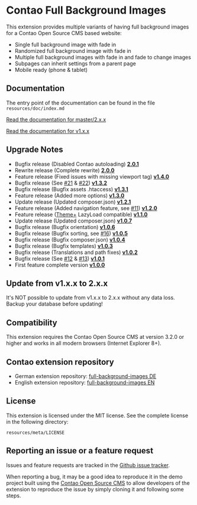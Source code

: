 Contao Full Background Images
==============

This extension provides multiple variants of having full background images for a Contao Open Source CMS based website:

* Single full background image with fade in
* Randomized full background image with fade in
* Multiple full background images with fade in and fade to change images
* Subpages can inherit settings from a parent page
* Mobile ready (phone & tablet)

Documentation
-------------

The entry point of the documentation can be found in the file `resources/doc/index.md`

[Read the documentation for master/2.x.x](https://github.com/1up-lab/contao-full-background-images/blob/master/resources/doc/index.md)

[Read the documentation for v1.x.x](https://github.com/1up-lab/contao-full-background-images/blob/v1.5.0-beta/resources/doc/index.md)

Upgrade Notes
-------------
* Bugfix release (Disabled Contao autoloading) **[2.0.1](https://github.com/1up-lab/contao-full-background-images/releases/tag/2.0.1)**
* Rewrite release (Complete rewrite) **[2.0.0](https://github.com/1up-lab/contao-full-background-images/releases/tag/2.0.0)**
* Feature release (Fixed issues with missing viewport tag) **[v1.4.0](https://github.com/1up-lab/contao-full-background-images/releases/tag/v1.4.0)**
* Bugfix release (See [#21](https://github.com/1up-lab/contao-full-background-images/issues/21) & [#22](https://github.com/1up-lab/contao-full-background-images/issues/22)) **[v1.3.2](https://github.com/1up-lab/contao-full-background-images/releases/tag/v1.3.2)**
* Bugfix release (Bugfix assets .htaccess) **[v1.3.1](https://github.com/1up-lab/contao-full-background-images/releases/tag/v1.3.1)**
* Feature release (Added more options) **[v1.3.0](https://github.com/1up-lab/contao-full-background-images/releases/tag/v1.3.0)**
* Update release (Updated composer.json) **[v1.2.1](https://github.com/1up-lab/contao-full-background-images/releases/tag/v1.2.1)**
* Feature release (Added navigation feature, see [#11](https://github.com/1up-lab/contao-full-background-images/issues/11)) **[v1.2.0](https://github.com/1up-lab/contao-full-background-images/releases/tag/v1.2.0)**
* Feature release ([Theme+](https://github.com/bit3/contao-theme-plus) LazyLoad compatible) **[v1.1.0](https://github.com/1up-lab/contao-full-background-images/releases/tag/v1.1.0)**
* Update release (Updated composer.json) **[v1.0.7](https://github.com/1up-lab/contao-full-background-images/releases/tag/v1.0.7)**
* Bugfix release (Bugfix orientation) **[v1.0.6](https://github.com/1up-lab/contao-full-background-images/releases/tag/v1.0.6)**
* Bugfix release (Bugfix sorting, see [#16](https://github.com/1up-lab/contao-full-background-images/issues/16)) **[v1.0.5](https://github.com/1up-lab/contao-full-background-images/releases/tag/v1.0.5)**
* Bugfix release (Bugfix composer.json) **[v1.0.4](https://github.com/1up-lab/contao-full-background-images/releases/tag/v1.0.4)** 
* Bugfix release (Bugfix templates) **[v1.0.3](https://github.com/1up-lab/contao-full-background-images/releases/tag/v1.0.3)** 
* Bugfix release (Translations and path fixes) **[v1.0.2](https://github.com/1up-lab/contao-full-background-images/releases/tag/v1.0.2)**
* Bugfix release (See [#12](https://github.com/1up-lab/contao-full-background-images/issues/12) & [#13](https://github.com/1up-lab/contao-full-background-images/issues/13)) **[v1.0.1](https://github.com/1up-lab/contao-full-background-images/releases/tag/v1.0.1)**
* First feature complete version **[v1.0.0](https://github.com/1up-lab/contao-full-background-images/releases/tag/v1.0.0)**

Update from v1.x.x to 2.x.x
---------------------------

It's NOT possible to update from v1.x.x to 2.x.x without any data loss. Backup your database before updating! 

Compatibility
-------------

This extension requires the Contao Open Source CMS at version 3.2.0 or higher and works in all modern browsers (Internet Explorer 8+).

Contao extension repository
---------------------------

* German extension repository: [full-background-images DE](https://contao.org/de/extension-list/view/full-background-images.de.html)
* English extension repository: [full-background-images EN](https://contao.org/en/extension-list/view/full-background-images.en.html)

License
-------

This extension is licensed under the MIT license. See the complete license in the following directory:

    resources/meta/LICENSE

Reporting an issue or a feature request
---------------------------------------

Issues and feature requests are tracked in the [Github issue tracker](https://github.com/1up-lab/contao-full-background-images/issues).

When reporting a bug, it may be a good idea to reproduce it in the demo project
built using the [Contao Open Source CMS](https://github.com/contao/core)
to allow developers of the extension to reproduce the issue by simply cloning it
and following some steps.
